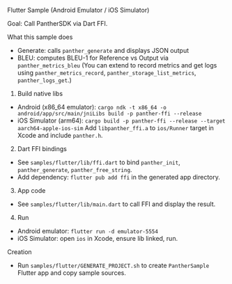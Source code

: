 Flutter Sample (Android Emulator / iOS Simulator)

Goal: Call PantherSDK via Dart FFI.

What this sample does
- Generate: calls `panther_generate` and displays JSON output
- BLEU: computes BLEU-1 for Reference vs Output via `panther_metrics_bleu`
  (You can extend to record metrics and get logs using `panther_metrics_record`, `panther_storage_list_metrics`, `panther_logs_get`.)

1) Build native libs
- Android (x86_64 emulator):
  `cargo ndk -t x86_64 -o android/app/src/main/jniLibs build -p panther-ffi --release`
- iOS Simulator (arm64):
  `cargo build -p panther-ffi --release --target aarch64-apple-ios-sim`
  Add `libpanther_ffi.a` to `ios/Runner` target in Xcode and include `panther.h`.

2) Dart FFI bindings
- See `samples/flutter/lib/ffi.dart` to bind `panther_init`, `panther_generate`, `panther_free_string`.
- Add dependency: `flutter pub add ffi` in the generated app directory.

3) App code
- See `samples/flutter/lib/main.dart` to call FFI and display the result.

4) Run
- Android emulator: `flutter run -d emulator-5554`
- iOS Simulator: open `ios` in Xcode, ensure lib linked, run.

Creation
- Run `samples/flutter/GENERATE_PROJECT.sh` to create `PantherSample` Flutter app and copy sample sources.
